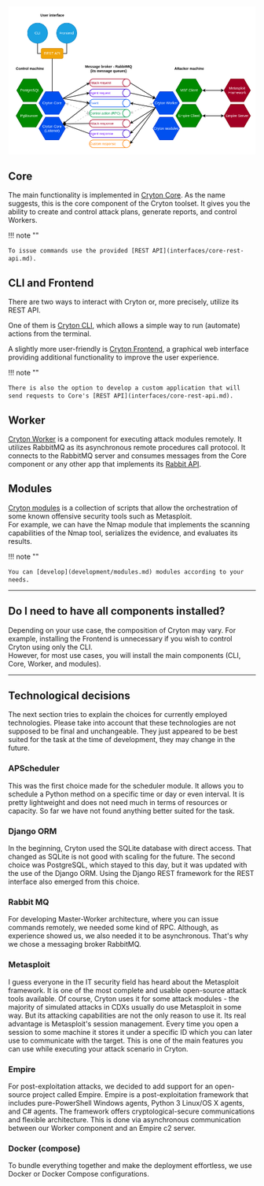![architecture](images/cryton-architecture.png)

## Core
The main functionality is implemented in [Cryton Core](components/core.md). As the name suggests, this is the core component of the Cryton toolset. 
It gives you the ability to create and control attack plans, generate reports, and control Workers.

!!! note ""

    To issue commands use the provided [REST API](interfaces/core-rest-api.md).

## CLI and Frontend
There are two ways to interact with Cryton or, more precisely, utilize its REST API.

One of them is [Cryton CLI](components/cli.md), which allows a simple way to run (automate) actions from the terminal.

A slightly more user-friendly is [Cryton Frontend](components/frontend.md), a graphical web interface providing additional 
functionality to improve the user experience.

!!! note ""

    There is also the option to develop a custom application that will send requests to Core's [REST API](interfaces/core-rest-api.md). 

## Worker
[Cryton Worker](components/worker.md) is a component for executing attack modules remotely. It utilizes RabbitMQ as its asynchronous remote 
procedures call protocol. It connects to the RabbitMQ server and consumes messages from the Core component or any other 
app that implements its [Rabbit API](interfaces/worker-rabbit-api.md).

## Modules
[Cryton modules](components/modules.md) is a collection of scripts that allow the orchestration of some known offensive security tools such as Metasploit.  
For example, we can have the Nmap module that implements the scanning capabilities of the Nmap tool, serializes the evidence, and evaluates its results. 

!!! note ""

    You can [develop](development/modules.md) modules according to your needs.

---

## Do I need to have all components installed?
Depending on your use case, the composition of Cryton may vary. For example, installing the Frontend is unnecessary if 
you wish to control Cryton using only the CLI.  
However, for most use cases, you will install the main components (CLI, Core, Worker, and modules).

---

## Technological decisions
The next section tries to explain the choices for currently employed technologies. Please take into account that these 
technologies are not supposed to be final and unchangeable. They just appeared to be best suited for the task at the 
time of development, they may change in the future.

### APScheduler
This was the first choice made for the scheduler module. It allows you to schedule a Python method on a specific time or day or even interval. 
It is pretty lightweight and does not need much in terms of resources or capacity. So far we have not found anything better suited for the task.

### Django ORM
In the beginning, Cryton used the SQLite database with direct access. That changed as SQLite is not good with scaling 
for the future. The second choice was PostgreSQL, which stayed to this day, but it was updated with the use of the Django ORM. 
Using the Django REST framework for the REST interface also emerged from this choice.

### Rabbit MQ
For developing Master-Worker architecture, where you can issue commands remotely, we needed some kind of RPC. Although, 
as experience showed us, we also needed it to be asynchronous. That's why we chose a messaging broker RabbitMQ.

### Metasploit
I guess everyone in the IT security field has heard about the Metasploit framework. It is one of the most complete and usable 
open-source attack tools available. Of course, Cryton uses it for some attack modules - the majority of simulated attacks 
in CDXs usually do use Metasploit in some way. But its attacking capabilities are not the only reason to use it. Its 
real advantage is Metasploit's session management. Every time you open a session to some machine it stores it under 
a specific ID which you can later use to communicate with the target. This is one of the main features you can use while 
executing your attack scenario in Cryton.

### Empire
For post-exploitation attacks, we decided to add support for an open-source project called Empire. Empire is 
a post-exploitation framework that includes pure-PowerShell Windows agents, Python 3 Linux/OS X agents, and C# agents. 
The framework offers cryptological-secure communications and flexible architecture. This is done via asynchronous 
communication between our Worker component and an Empire c2 server.

### Docker (compose)
To bundle everything together and make the deployment effortless, we use Docker or Docker Compose configurations.
